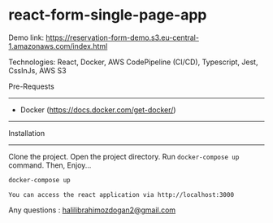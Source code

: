 # react-form-single-page-app

Demo link: https://reservation-form-demo.s3.eu-central-1.amazonaws.com/index.html

Technologies: React, Docker, AWS CodePipeline (CI/CD), Typescript, Jest, CssInJs, AWS S3

Pre-Requests

------------

* Docker (https://docs.docker.com/get-docker/)

------------

Installation

------------

Clone the project. Open the project directory. Run `docker-compose up` command. Then, Enjoy...

```bash
docker-compose up
```

```tip
You can access the react application via http://localhost:3000
```

Any questions : <halilibrahimozdogan2@gmail.com>
